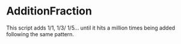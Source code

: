 AdditionFraction
================

This script adds 1/1, 1/3/ 1/5... until it hits a million times being added following the same pattern.
